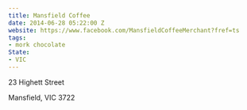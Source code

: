 ```yaml
---
title: Mansfield Coffee
date: 2014-06-28 05:22:00 Z
website: https://www.facebook.com/MansfieldCoffeeMerchant?fref=ts
tags:
- mork chocolate
State:
- VIC
---
```


23 Highett Street

Mansfield, VIC 3722

